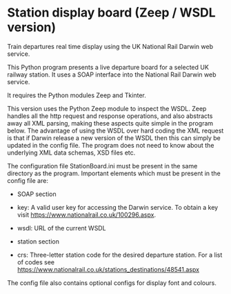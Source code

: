 # Station display board (Zeep / WSDL version)
Train departures real time display using the UK National Rail Darwin web service.

This Python program presents a live departure board for a selected UK railway
station. It uses a SOAP interface into the National Rail Darwin web service.

It requires the Python modules Zeep and Tkinter.

This version uses the Python Zeep module to inspect the WSDL. Zeep handles all
the http request and response operations, and also abstracts away all XML parsing,
making these aspects quite simple in the program below. The advantage of using
the WSDL over hard coding the XML request is that if Darwin release a new version
of the WSDL then this can simply be updated in the config file. The program does
not need to know about the underlying XML data schemas, XSD files etc.

The configuration file StationBoard.ini must be present in the same
directory as the program. Important elements which must be present in the
config file are:

- SOAP section
* key:  A valid user key for accessing the Darwin service. To obtain a key visit 
      https://www.nationalrail.co.uk/100296.aspx.
      
* wsdl: URL of the current WSDL

- station section

* crs: Three-letter station code for the desired departure station. For a list
     of codes see https://www.nationalrail.co.uk/stations_destinations/48541.aspx

The config file also contains optional configs for display font
and colours.
